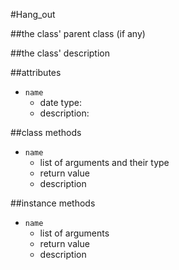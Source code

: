 #Hang_out

##the class' parent class (if any)

##the class' description

##attributes
* `name`
    * date type:
    * description:

##class methods
* `name`
    * list of arguments and their type
    * return value
    * description

##instance methods 
* `name`
    * list of arguments
    * return value
    * description